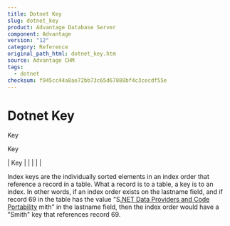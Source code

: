 ```yaml
---
title: Dotnet Key
slug: dotnet_key
product: Advantage Database Server
component: Advantage
version: "12"
category: Reference
original_path_html: dotnet_key.htm
source: Advantage CHM
tags:
  - dotnet
checksum: f945cc44a8ae72bb73c65d67888bf4c3cecdf55e
---
```


# Dotnet Key

Key

Key

| Key |  |  |  |  |

Index keys are the individually sorted elements in an index order that reference a record in a table. What a record is to a table, a key is to an index. In other words, if an index order exists on the lastname field, and if record 69 in the table has the value "S[.NET Data Providers and Code Portability](dotnet__net_data_providers_and_code_portability.md) mith" in the lastname field, then the index order would have a "Smith" key that references record 69.

